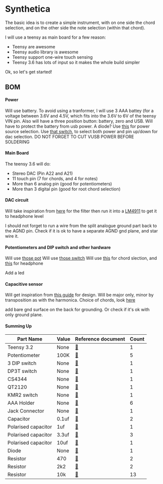 # Synthetica

The basic idea is to create a simple instrument, with on one side the chord selection, and on the other side the note selection (within that chord). 

I will use a teensy as main board for a few reason:

* Teensy are awesome
* Teensy audio library is awesome
* Teensy support one-wire touch sensing
* Teensy 3.6 has lots of input so it makes the whole build simpler

Ok, so let's get started! 

## BOM

#### Power

Will use battery. To avoid using a tranformer, I will use 3 AAA battey (for a voltage between 3.6V and 4.5V, which fits into the 3.6V to 6V of the teensy VIN pin. Also will have a three position button: battery, zero and USB. Will have to protect the battery from usb power. A diode? Use [this](https://forum.pjrc.com/printthread.php?t=25937&pp=25&page=1) for power source selection. Use [that switch](https://fr.farnell.com/c-k-components/os203012mu5qp1/commutateur-lateral-dp3t/dp/2435090?ost=OS203012&ddkey=https%3Afr-FR%2FElement14_France%2Fsearch), to select both power and pin up/down for dac selection. DO NOT FORGET TO CUT VUSB POWER BEFORE SOLDERING

#### Main Board

The teensy 3.6 will do:

* Stereo DAC (Pin A22 and A21)
* 11 touch pin (7 for chords, and 4 for notes)
* More than 6 analog pin (good for potentiometers)
* More than 3 digital pin (good for root chord selection)

#### DAC circuit

Will take inspiration from [here](https://github.com/ghztomash/fasma_drum/blob/master/hardware/Fasma%20Drum%20Schematics.PDF)  for the filter then run it into a [LM4911](http://www.ti.com/lit/ds/symlink/lm4911.pdf) to get it to headphone level

I should not forget to run a wire from the split analogue ground part back to the AGND pin. Check if it is ok to have a separate AGND gnd plane, and star wire it. 

#### Potentiometers and DIP switch and other hardware

Will use [those pot](https://fr.farnell.com/bourns/ptv09a-4020u-b104/potentiom-rotatif-100kohm-9mm/dp/2469526?scope=partnumberlookahead&ost=PTV09A-4020U-B104&searchref=searchlookahead&exaMfpn=true&ddkey=https%3Afr-FR%2FElement14_France%2Fw%2Fsearch)
Will use [those switch](https://fr.farnell.com/c-k-components/js102011saqn/commutateur-spdt-0-6a-6vdc-lateral/dp/2320017?st=JS102011SAQN)
Will use [this](https://fr.farnell.com/c-k-components/sda03h1bd/commutateur-raised-3-voies-tht/dp/2320098) for chord slection, and [this](https://fr.farnell.com/lumberg/klbr-4/embase-femelle-chassis-3-5mm/dp/1217016) for headphone

Add a led

#### Capacitive sensor

Will get inspiration from [this guide](http://www.patternagents.com/news/2013/11/24/eagle-touch-widgets-library.html) for design.
Will be major only, minor by transposition as with the harmonica. Choice of chords, look [here](https://www.hooktheory.com/blog/i-analyzed-the-chords-of-1300-popular-songs-for-patterns-this-is-what-i-found/)

add bare gnd surface on the back for grounding. Or check if it's ok with only ground plane.


#### Summing Up

| Part Name  |  Value | Reference document | Count |   
|---|---|---|---|
|  Teensy 3.2  | None  | [:link:](https://www.mouser.fr/ProductDetail/Adafruit/2756?qs=sGAEpiMZZMuSK2mCDyT9crBR9UUNDPltQqpZaqADC8g%3d)   | 1  |   
| Potentiometer |  100K  | [:link:](https://www.mouser.fr/ProductDetail/Bourns/PTV09A-4020U-B104?qs=%2fha2pyFaduhvapXs4is1IL5MTuddxsTCkr0fc6JrD7g2QA59By%252bflw%3d%3d)  | 5  |  
| 3 DIP switch | None  | [:link:](https://www.mouser.fr/ProductDetail/CK/SDA03H1BD?qs=%2fha2pyFadujO%252bD1d0%2fA%252bWLFkqEV%2fBrm6lAVSO35a%2fyM%3d)  | 1  |  
| DP3T switch | None  | [:link:](https://www.mouser.fr/ProductDetail/CK/OS203012MU5QP1?qs=%2fha2pyFaduixNo%252bc4UFQdwKaLaiPJgx8VDniAIBXV%2fi9XId9YW60xA%3d%3d)  | 1  |  
|CS4344| None  | [:link:](https://www.mouser.fr/ProductDetail/Cirrus-Logic/CS4344-CZZ?qs=sGAEpiMZZMuYaq4aOfOV%252bEKBckiASbBM)  | 1  |  
| QT2120 | None  | [:link:](https://www.mouser.fr/ProductDetail/Microchip-Technology-Atmel/AT42QT2120-XUR?qs=sGAEpiMZZMsVh0scArXy39GoFU3Q6EzjtRsYSCRuHwE%3d)  | 1  | 
|KMR2 switch | None  | [:link:](https://www.mouser.fr/ProductDetail/CK/KMR231NGLFS?qs=sGAEpiMZZMsgGjVA3toVBPoYbSFtFlEEZ%2foF5FrvAI8%3d)  | 1  | 
|AAA Holder | None  | [:link:](https://www.mouser.fr/ProductDetail/Keystone-Electronics/82?qs=sGAEpiMZZMsQtlBhqKq43YbiTvCk46ni)  | 6  | 
| Jack Connector | None | [:link:](https://www.mouser.fr/ProductDetail/Switchcraft/35RAPC4BHN2?qs=sGAEpiMZZMv0W4pxf2HiV3fTUvSc3cBd2jSbOSYtPwc%3d) | 1|
| Capacitor | 0.1uf | [:link:](https://www.mouser.fr/ProductDetail/KEMET/C1206C104MMREC7210?qs=sGAEpiMZZMsh%252b1woXyUXj6NiChfwzFayyr7622zgSs8%3d) | 2|
| Polarised capacitor | 1uf | [:link:](https://www.mouser.fr/ProductDetail/AVX/F971E105MAAHT3?qs=sGAEpiMZZMukHu%252bjC5l7Yco8kKEM9uRbb54cngRv8Go%3d) | 1|
| Polarised capacitor | 3.3uf | [:link:](https://www.mouser.fr/ProductDetail/AVX/F971C335MAAHT3?qs=sGAEpiMZZMukHu%252bjC5l7Yco8kKEM9uRb9xft%252bS%252bywL0%3d) | 3|
| Polarised capacitor | 10uf | [:link:](https://www.mouser.fr/ProductDetail/KEMET/T491A106K016AT7280?qs=sGAEpiMZZMukHu%252bjC5l7YfojpQgWN8ePgdsBtgcMwmI%3d) | 1|
| Diode | None | [:link:](https://www.mouser.fr/ProductDetail/ROHM-Semiconductor/RB160MM-40TFTR?qs=sGAEpiMZZMtQ8nqTKtFS%2fE7Jc%252bkgrGbhyaeUfQeErNAgcMoCDuX0KA%3d%3d) | 1|
| Resistor | 470 | [:link:](https://www.mouser.fr/ProductDetail/KOA-Speer/SG73G2BTTD4700D?qs=sGAEpiMZZMukHu%252bjC5l7YW4TDpT9cCWZ7Y3pXreM%2fjU%3d) | 2|
| Resistor | 2k2 | [:link:](https://www.mouser.fr/ProductDetail/TE-Connectivity-Holsworthy/CRGP1206F2K2?qs=sGAEpiMZZMve4%2fbfQkoj%252bNpsGoFOGLriQenFA4%2f97jM%3d) | 2|
| Resistor | 10k | [:link:](https://www.mouser.fr/ProductDetail/Yageo/AC1206FR-1010KL?qs=sGAEpiMZZMve4%2fbfQkoj%252bO7jQjGJ2PPFatQsu75yNqQ%3d) | 13|